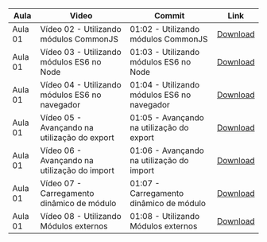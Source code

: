Aula | Video | Commit | Link
------ | ------ | ------ | ------
Aula 01 | Vídeo 02 - Utilizando módulos CommonJS | 01:02 - Utilizando módulos CommonJS | [Download](https://github.com/treinaweb/treinaweb-direto-ao-ponto-javascript-modulos/archive/4ed96e645c9964db314535ce406b39aff70e913b.zip)
Aula 01 | Vídeo 03 - Utilizando módulos ES6 no Node | 01:03 - Utilizando módulos ES6 no Node | [Download](https://github.com/treinaweb/treinaweb-direto-ao-ponto-javascript-modulos/archive/d6a86eb13ab1c971b9010f35dc3a2b3b48f5a697.zip)
Aula 01 | Vídeo 04 - Utilizando módulos ES6 no navegador | 01:04 - Utilizando módulos ES6 no navegador | [Download](https://github.com/treinaweb/treinaweb-direto-ao-ponto-javascript-modulos/archive/1190a08db9221196d67c13da47e7b5ca980c79ed.zip)
Aula 01 | Vídeo 05 - Avançando na utilização do export | 01:05 - Avançando na utilização do export | [Download](https://github.com/treinaweb/treinaweb-direto-ao-ponto-javascript-modulos/archive/a586ed96ee862f82bc275431af94763a3105d684.zip)
Aula 01 | Vídeo 06 - Avançando na utilização do import | 01:06 - Avançando na utilização do import | [Download](https://github.com/treinaweb/treinaweb-direto-ao-ponto-javascript-modulos/archive/30aee13d56c35546ca6753e1827bf20740c581da.zip)
Aula 01 | Vídeo 07 - Carregamento dinâmico de módulo | 01:07 - Carregamento dinâmico de módulo | [Download](https://github.com/treinaweb/treinaweb-direto-ao-ponto-javascript-modulos/archive/8b4c30bceb3839b237f4100a217c4d1eed6ee57d.zip)
Aula 01 | Vídeo 08 - Utilizando Módulos externos | 01:08 - Utilizando Módulos externos | [Download](https://github.com/treinaweb/treinaweb-direto-ao-ponto-javascript-modulos/archive/e75f7721fc691b80e8c238fd35712797e1028f90.zip)
